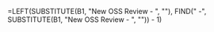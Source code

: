 =LEFT(SUBSTITUTE(B1, "New OSS Review - ", ""), FIND(" -", SUBSTITUTE(B1, "New OSS Review - ", "")) - 1)
